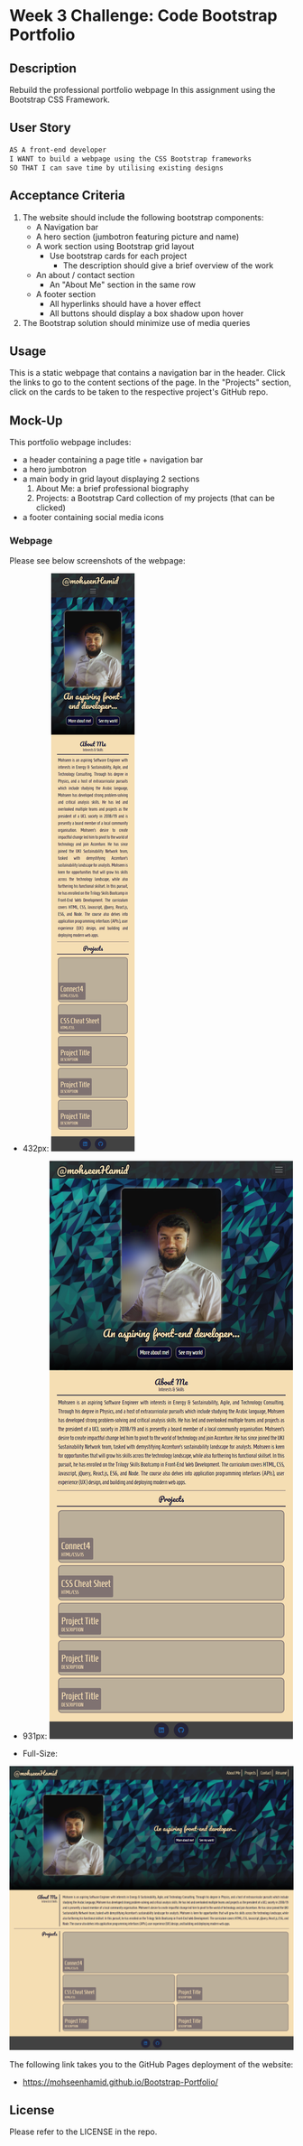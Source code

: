 # Week 3 Challenge: Code Bootstrap Portfolio

## Description

Rebuild the professional portfolio webpage In this assignment using the Bootstrap CSS Framework.

## User Story

```
AS A front-end developer
I WANT to build a webpage using the CSS Bootstrap frameworks
SO THAT I can save time by utilising existing designs
```

## Acceptance Criteria

1. The website should include the following bootstrap components:
   - A Navigation bar
   - A hero section (jumbotron featuring picture and name)
   - A work section using Bootstrap grid layout
     - Use bootstrap cards for each project
       - The description should give a brief overview of the work
   - An about / contact section
     - An "About Me" section in the same row
   - A footer section
     - All hyperlinks should have a hover effect
     - All buttons should display a box shadow upon hover
2. The Bootstrap solution should minimize use of media queries

## Usage

This is a static webpage that contains a navigation bar in the header. Click the links to go to the content sections of the page. In the "Projects" section, click on the cards to be taken to the respective project's GitHub repo.

## Mock-Up

This portfolio webpage includes:

- a header containing a page title + navigation bar
- a hero jumbotron
- a main body in grid layout displaying 2 sections
  1. About Me: a brief professional biography
  2. Projects: a Bootstrap Card collection of my projects (that can be clicked)
- a footer containing social media icons

### Webpage

Please see below screenshots of the webpage:

- 432px:
  ![portfolio 432px webpage screenshot](./images/portfolio-screenshot-432px.png)

- 931px:
  ![portfolio 931px webpage screenshot](./images/portfolio-screenshot-991px.png)

- Full-Size:

![portfolio full-size webpage screenshot](./images/portfolio-screenshot-full.png)

The following link takes you to the GitHub Pages deployment of the website:

- https://mohseenhamid.github.io/Bootstrap-Portfolio/

## License

Please refer to the LICENSE in the repo.
